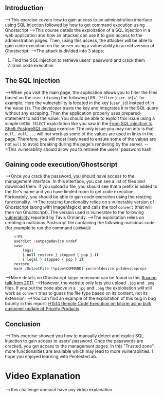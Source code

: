 ## Introduction
-->This exercise covers how to gain access to an administration interface using SQL injection followed by how to get command execution using Ghostscript
-->This course details the exploitation of a SQL injection in a web application and how an attacker can use it to gain access to the administration pages. Then, using this access, the attacker will be able to gain code execution on the server using a vulnerability in an old version of Ghostscript.
-->The attack is divided into 3 steps:
1.  Find the SQL Injection to retrieve users' password and crack them
2.  Gain code execution
  
## The SQL Injection
-->When you visit the main page, the application allows you to filter the files based on the `user_id` using the following URL: `?filter[user_id]=1` for example. Here the vulnerability is located in the key (`user_id`) instead of in the value (`1`). The developer trusts the key and integrates it in the SQL query without any escaping. Then the application properly uses prepared-statement to add the value. You should be able to exploit this issue using a simple `UNION SELECT` exploitation like you saw in the [From SQL injection to Shell: PostgreSQL edition](https://pentesterlab.com/exercises/from_sqli_to_shell_pg_edition/) exercise. The only issue you may run into is that `null, null,...` will not work as some of the values are used in links in the page. Therefore, you will most likely need to ensure some of the values are not `null` to avoid breaking during the page's rendering by the server.
-->This vulnerability should allow you to retrieve the users' password hash.

## Gaining code execution/Ghostscript
-->Once you crack the password, you should have access to the management interface. In this interface, you can see a list of files and download them. If you upload a file, you should see that a prefix is added to the file's name and you have limited room to get code execution. Fortunately, you should be able to gain code execution using the resizing functionality.
-->The resizing functionality relies on a vulnerable version of Ghostscript (along with ImageMagick) and calls the tool `convert` (that will then run Ghostscript). The version used is vulnerable to the following [vulnerability](https://bugs.chromium.org/p/project-zero/issues/detail?id=1640) reported by Tavis Ormandy.
-->The exploitation relies on creating a malicious Postscript file containing the following malicious code (for example to run the command `COMMAND`):
```js
	%!PS
	userdict /setpagedevice undef
	save
	    legal
	    { null restore } stopped { pop } if
	    { legal } stopped { pop } if
	restore
	mark /OutputFile (%pipe%COMMAND) currentdevice putdeviceprops
```
-->More details on Ghostscript `%pipe` command can be found in this [Ruxcon talk from 2017](https://ruxcon.org.au/assets/2017/slides/hong-ps-and-gs-ruxcon2017.pdf).
-->However, the website only lets you upload `.jpg` and `.png` files. If you put the code above in a `.jpg` and `.png` the exploitation will still work as `convert` tries to guess the file type based on its content, not its extension.
-->You can find an example of the exploitation of this bug in bug bounty in this report: [H1514 Remote Code Execution on kitcrm using bulk customer update of Priority Products](https://hackerone.com/reports/422944).

## Conclusion
-->This exercise showed you how to manually detect and exploit SQL injection to gain access to users' password. Once the passwords are cracked, you get access to the management pages. In this "Trusted zone", more functionalities are available which may lead to more vulnerabilities. I hope you enjoyed learning with PentesterLab.

# Video Explanation
-->this challenge doesnot have any video explanation